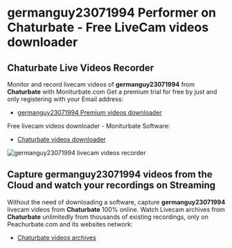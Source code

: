 # germanguy23071994 Performer on Chaturbate - Free LiveCam videos downloader

## Chaturbate Live Videos Recorder

Monitor and record livecam videos of **germanguy23071994** from **Chaturbate** with Moniturbate.com
Get a premium trial for free by just and only registering with your Email address:
* [germanguy23071994 Premium videos downloader](https://moniturbate.com/request-demo-licence-key.html)

Free livecam videos downloader - Moniturbate Software:
* [Chaturbate videos downloader](https://moniturbate.com/moniturbate-download-software.html)

![germanguy23071994 livecam videos recorder](https://peachurnet.com/templates/moniturbate-software.png)


## Capture germanguy23071994 videos from the Cloud and watch your recordings on Streaming

Without the need of downloading a software, capture **germanguy23071994** livecam videos from **Chaturbate** 100% online.
Watch Livecam archives from **Chaturbate** unlimitedly from thousands of existing recordings, only on Peachurbate.com and its websites network:
* [Chaturbate videos archives](https://peachurnet.com/)